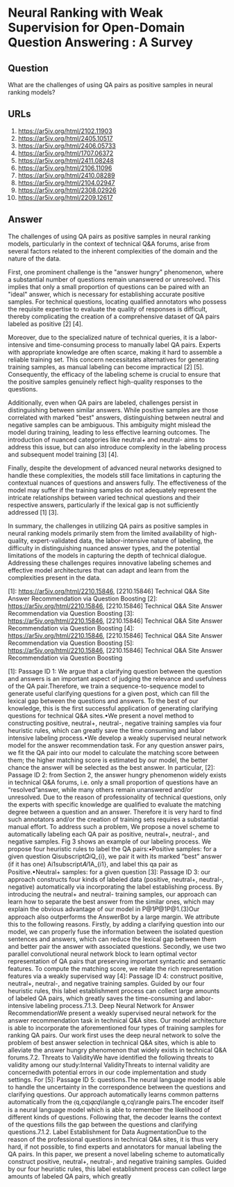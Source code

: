 # Neural Ranking with Weak Supervision for Open-Domain Question Answering : A Survey

## Question

What are the challenges of using QA pairs as positive samples in neural ranking models?

## URLs

1. https://ar5iv.org/html/2102.11903
2. https://ar5iv.org/html/2405.10517
3. https://ar5iv.org/html/2406.05733
4. https://ar5iv.org/html/1707.06372
5. https://ar5iv.org/html/2411.08248
6. https://ar5iv.org/html/2106.11096
7. https://ar5iv.org/html/2410.08289
8. https://ar5iv.org/html/2104.02947
9. https://ar5iv.org/html/2308.02926
10. https://ar5iv.org/html/2209.12617

## Answer

The challenges of using QA pairs as positive samples in neural ranking models, particularly in the context of technical Q&A forums, arise from several factors related to the inherent complexities of the domain and the nature of the data. 

First, one prominent challenge is the "answer hungry" phenomenon, where a substantial number of questions remain unanswered or unresolved. This implies that only a small proportion of questions can be paired with an "ideal" answer, which is necessary for establishing accurate positive samples. For technical questions, locating qualified annotators who possess the requisite expertise to evaluate the quality of responses is difficult, thereby complicating the creation of a comprehensive dataset of QA pairs labeled as positive [2] [4].

Moreover, due to the specialized nature of technical queries, it is a labor-intensive and time-consuming process to manually label QA pairs. Experts with appropriate knowledge are often scarce, making it hard to assemble a reliable training set. This concern necessitates alternatives for generating training samples, as manual labeling can become impractical [2] [5]. Consequently, the efficacy of the labeling scheme is crucial to ensure that the positive samples genuinely reflect high-quality responses to the questions.

Additionally, even when QA pairs are labeled, challenges persist in distinguishing between similar answers. While positive samples are those correlated with marked "best" answers, distinguishing between neutral and negative samples can be ambiguous. This ambiguity might mislead the model during training, leading to less effective learning outcomes. The introduction of nuanced categories like neutral+ and neutral- aims to address this issue, but can also introduce complexity in the labeling process and subsequent model training [3] [4].

Finally, despite the development of advanced neural networks designed to handle these complexities, the models still face limitations in capturing the contextual nuances of questions and answers fully. The effectiveness of the model may suffer if the training samples do not adequately represent the intricate relationships between varied technical questions and their respective answers, particularly if the lexical gap is not sufficiently addressed [1] [3].

In summary, the challenges in utilizing QA pairs as positive samples in neural ranking models primarily stem from the limited availability of high-quality, expert-validated data, the labor-intensive nature of labeling, the difficulty in distinguishing nuanced answer types, and the potential limitations of the models in capturing the depth of technical dialogue. Addressing these challenges requires innovative labeling schemes and effective model architectures that can adapt and learn from the complexities present in the data.

[1]: https://ar5iv.org/html/2210.15846, [2210.15846] Technical Q&A Site Answer Recommendation via Question Boosting
[2]: https://ar5iv.org/html/2210.15846, [2210.15846] Technical Q&A Site Answer Recommendation via Question Boosting
[3]: https://ar5iv.org/html/2210.15846, [2210.15846] Technical Q&A Site Answer Recommendation via Question Boosting
[4]: https://ar5iv.org/html/2210.15846, [2210.15846] Technical Q&A Site Answer Recommendation via Question Boosting
[5]: https://ar5iv.org/html/2210.15846, [2210.15846] Technical Q&A Site Answer Recommendation via Question Boosting

[1]: Passage ID 1: We argue that a clarifying question between the question and answers is an important aspect of judging the relevance and usefulness of the QA pair.Therefore, we train a sequence-to-sequence model to generate useful clarifying questions for a given post, which can fill the lexical gap between the questions and answers. To the best of our knowledge, this is the first successful application of generating clarifying questions for technical Q&A sites.•We present a novel method to constructing positive, neutral+, neutral-, negative training samples via four heuristic rules, which can greatly save the time consuming and labor intensive labeling process.•We develop a weakly supervised neural network model for the answer recommendation task. For any question answer pairs, we fit the QA pair into our model to calculate the matching score between them; the higher matching score is estimated by our model, the better chance the answer will be selected as the best answer. In particular,
[2]: Passage ID 2: from Section 2, the answer hungry phenomenon widely exists in technical Q&A forums, i.e. only a small proportion of questions have an “resolved”answer, while many others remain unanswered and/or unresolved. Due to the reason of professionality of technical questions, only the experts with specific knowledge are qualified to evaluate the matching degree between a question and an answer. Therefore it is very hard to find such annotators and/or the creation of training sets requires a substantial manual effort. To address such a problem, We propose a novel scheme to automatically labeling each QA pair as positive, neutral+, neutral-, and negative samples. Fig 3 shows an example of our labeling process. We propose four heuristic rules to label the QA pairs:•Positive samples: for a given question Qisubscript𝑄𝑖Q_{i}, we pair it with its marked ”best” answer (if it has one) Ai​1subscript𝐴𝑖1A_{i1}, and label this qa pair as Positive.•Neutral+ samples: for a given question
[3]: Passage ID 3: our approach constructs four kinds of labeled data (positive, neutral+, neutral-, negative) automatically via incorporating the label establishing process. By introducing the neutral+ and neutral- training samples, our approach can learn how to separate the best answer from the similar ones, which may explain the obvious advantage of our model in P​@​1𝑃@1P@1.(3)Our approach also outperforms the AnswerBot by a large margin. We attribute this to the following reasons. Firstly, by adding a clarifying question into our model, we can properly fuse the information between the isolated question sentences and answers, which can reduce the lexical gap between them and better pair the answer with associated questions. Secondly, we use two parallel convolutional neural network block to learn optimal vector representation of QA pairs that preserving important syntactic and semantic features. To compute the matching score, we relate the rich representation features via a weakly supervised way
[4]: Passage ID 4: construct positive, neutral+, neutral-, and negative training samples. Guided by our four heuristic rules, this label establishment process can collect large amounts of labeled QA pairs, which greatly saves the time-consuming and labor-intensive labeling process.7.1.3. Deep Neural Network for Answer RecommendationWe present a weakly supervised neural network for the answer recommendation task in technical Q&A sites. Our model architecture is able to incorporate the aforementioned four types of training samples for ranking QA pairs. Our work first uses the deep neural network to solve the problem of best answer selection in technical Q&A sites, which is able to alleviate the answer hungry phenomenon that widely exists in technical Q&A forums.7.2. Threats to ValidityWe have identified the following threats to validity among our study:Internal ValidityThreats to internal validity are concernedwith potential errors in our code implementation and study settings. For
[5]: Passage ID 5: questions.The neural language model is able to handle the uncertainty in the correspondence between the questions and clarifying questions. Our approach automatically learns common patterns automatically from the ⟨q,c​q⟩𝑞𝑐𝑞\langle q,cq\rangle pairs.The encoder itself is a neural language model which is able to remember the likelihood of different kinds of questions. Following that, the decoder learns the context of the questions fills the gap between the questions and clarifying questions.7.1.2. Label Establishment for Data AugmentationDue to the reason of the professional questions in technical Q&A sites, it is thus very hard, if not possible, to find experts and annotators for manual labeling the QA pairs. In this paper, we present a novel labeling scheme to automatically construct positive, neutral+, neutral-, and negative training samples. Guided by our four heuristic rules, this label establishment process can collect large amounts of labeled QA pairs, which greatly